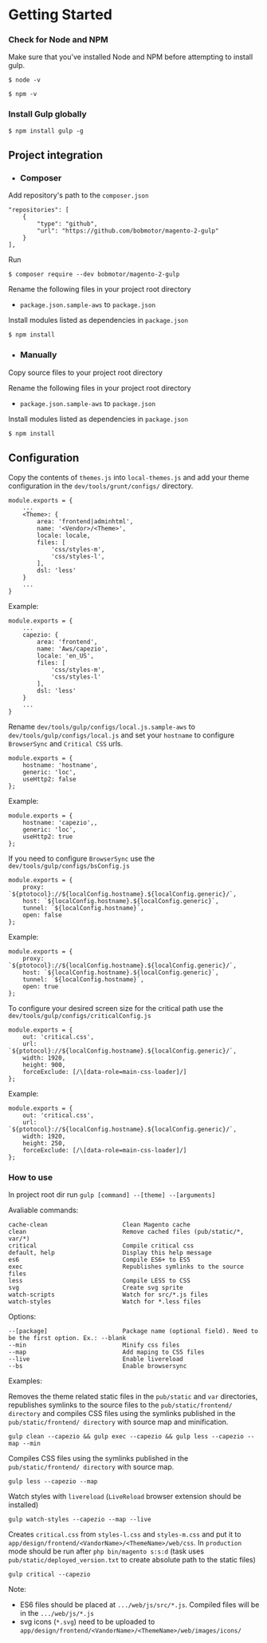 # Getting Started

### Check for Node and NPM

Make sure that you've installed Node and NPM before attempting to install gulp.
```
$ node -v
```
```
$ npm -v
```
### Install Gulp globally

```
$ npm install gulp -g
```

## Project integration

- ### Composer

Add repository's path to the `composer.json`

```
"repositories": [
    {
        "type": "github",
        "url": "https://github.com/bobmotor/magento-2-gulp"
    }
],
```

Run

```
$ composer require --dev bobmotor/magento-2-gulp
```

Rename the following files in your project root directory

* `package.json.sample-aws` to `package.json`

Install modules listed as dependencies in `package.json`

```
$ npm install
```

- ### Manually

Copy source files to your project root directory


Rename the following files in your project root directory

* `package.json.sample-aws` to `package.json`

Install modules listed as dependencies in `package.json`

```
$ npm install
```

## Configuration

Copy the contents of `themes.js` into `local-themes.js` and add your theme configuration in the `dev/tools/grunt/configs/` directory.

```
module.exports = {
    ...
    <Theme>: {
        area: 'frontend|adminhtml',
        name: '<Vendor>/<Theme>',
        locale: locale,
        files: [
            'css/styles-m',
            'css/styles-l',
        ],
        dsl: 'less'
    }
    ...
}
```

Example:

```
module.exports = {
    ...
    capezio: {
        area: 'frontend',
        name: 'Aws/capezio',
        locale: 'en_US',
        files: [
            'css/styles-m',
            'css/styles-l'
        ],
        dsl: 'less'
    }
    ...
}
```

Rename `dev/tools/gulp/configs/local.js.sample-aws` to `dev/tools/gulp/configs/local.js` and set your `hostname` to configure `BrowserSync` and `Critical CSS` urls.

```
module.exports = {
    hostname: 'hostname',
    generic: 'loc',
    useHttp2: false
};
```

Example:

```
module.exports = {
    hostname: 'capezio',,
    generic: 'loc',
    useHttp2: true
};
```

If you need to configure `BrowserSync` use the `dev/tools/gulp/configs/bsConfig.js`

```
module.exports = {
    proxy: `${ptotocol}://${localConfig.hostname}.${localConfig.generic}/`,
    host: `${localConfig.hostname}.${localConfig.generic}`,
    tunnel: `${localConfig.hostname}`,
    open: false
};
```

Example:

```
module.exports = {
    proxy: `${ptotocol}://${localConfig.hostname}.${localConfig.generic}/`,
    host: `${localConfig.hostname}.${localConfig.generic}`,
    tunnel: `${localConfig.hostname}`,
    open: true
};
```

To configure your desired screen size for the critical path use the `dev/tools/gulp/configs/criticalConfig.js`

```
module.exports = {
    out: 'critical.css',
    url: `${ptotocol}://${localConfig.hostname}.${localConfig.generic}/`,
    width: 1920,
    height: 900,
    forceExclude: [/\[data-role=main-css-loader]/]
};
```

Example:

```
module.exports = {
    out: 'critical.css',
    url: `${ptotocol}://${localConfig.hostname}.${localConfig.generic}/`,
    width: 1920,
    height: 250,
    forceExclude: [/\[data-role=main-css-loader]/]
};
```

### How to use

In project root dir run `gulp [command] --[theme] --[arguments]`

Avaliable commands:

```
cache-clean                     Clean Magento cache
clean                           Remove cached files (pub/static/*, var/*)
critical                        Compile critical css
default, help                   Display this help message
es6                             Compile ES6+ to ES5
exec                            Republishes symlinks to the source files
less                            Compile LESS to CSS
svg                             Create svg sprite
watch-scripts                   Watch for src/*.js files
watch-styles                    Watch for *.less files
```

Options:

```
--[package]                     Package name (optional field). Need to be the first option. Ex.: --blank
--min                           Minify css files
--map                           Add maping to CSS files
--live                          Enable livereload
--bs                            Enable browsersync
```

Examples:

Removes the theme related static files in the `pub/static` and `var` directories, republishes symlinks to the source files to the `pub/static/frontend/ directory` and compiles CSS files using the symlinks published in the `pub/static/frontend/ directory` with source map and minification.
```
gulp clean --capezio && gulp exec --capezio && gulp less --capezio --map --min
```
Compiles CSS files using the symlinks published in the `pub/static/frontend/ directory` with source map.
```
gulp less --capezio --map
```
Watch styles with `livereload` (`LiveReload` browser extension should be installed)
```
gulp watch-styles --capezio --map --live
```
Creates `critical.css` from `styles-l.css` and `styles-m.css` and put it to `app/design/frontend/<VandorName>/<ThemeName>/web/css`.
In `production` mode should be run after `php bin/magento s:s:d` (task uses `pub/static/deployed_version.txt` to create absolute path to the static files)
```
gulp critical --capezio
```

Note:

* ES6 files should be placed at `.../web/js/src/*.js`. Compiled files will be in the `.../web/js/*.js`
* svg icons (`*.svg`) need to be uploaded to `app/design/frontend/<VandorName>/<ThemeName>/web/images/icons/`
